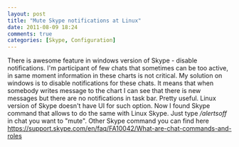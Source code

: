 ```yaml
---
layout: post
title: "Mute Skype notifications at Linux"
date: 2011-08-09 18:24
comments: true
categories: [Skype, Configuration]
---
```

There is awesome feature in windows version of Skype - disable notifications. I'm participant of few chats that sometimes can be too active, in same moment information in these charts is not critical. My solution on windows is to disable notifications for these chats. It means that when somebody writes message to the chart I can see that there is new messages but there are no notifications in task bar. Pretty useful. Linux version of Skype doesn't have UI for such option. Now I found Skype command that allows to do the same with Linux Skype.
Just type _/alertsoff_ in chat you want to "mute". Other Skype command you can find here https://support.skype.com/en/faq/FA10042/What-are-chat-commands-and-roles

